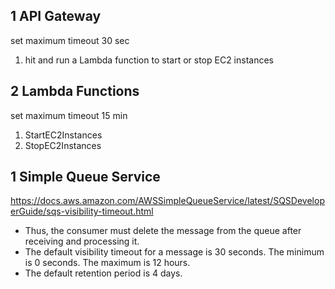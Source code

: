 ## 1 API Gateway
set maximum timeout 30 sec
1. hit and run a Lambda function to start or stop EC2 instances

## 2 Lambda Functions
set maximum timeout 15 min
1. StartEC2Instances
2. StopEC2Instances

## 1 Simple Queue Service
https://docs.aws.amazon.com/AWSSimpleQueueService/latest/SQSDeveloperGuide/sqs-visibility-timeout.html
- Thus, the consumer must delete the message from the queue after receiving and processing it.
- The default visibility timeout for a message is 30 seconds. The minimum is 0 seconds. The maximum is 12 hours.
- The default retention period is 4 days.
